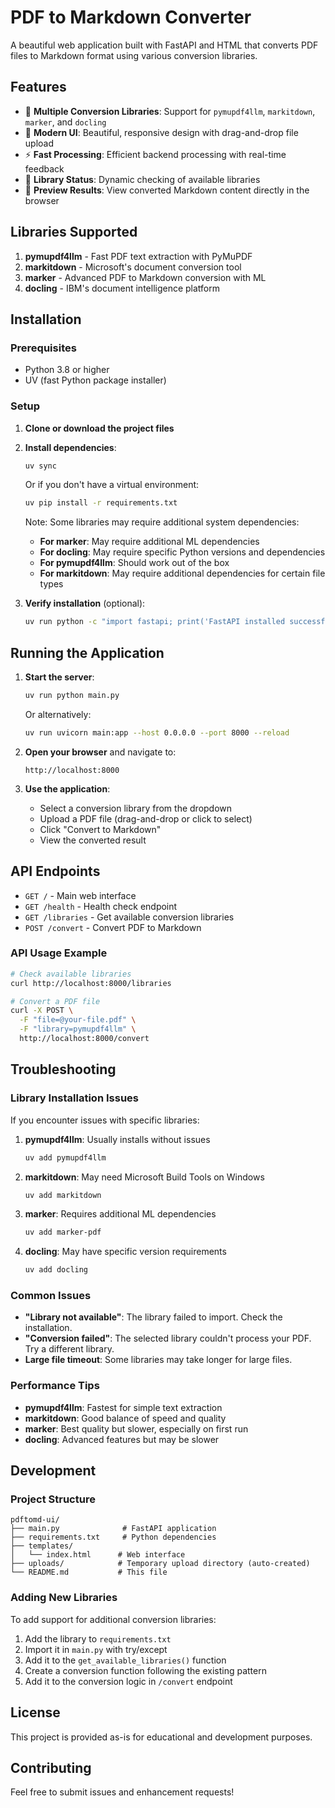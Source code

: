 # PDF to Markdown Converter

A beautiful web application built with FastAPI and HTML that converts PDF files to Markdown format using various conversion libraries.

## Features

- 🚀 **Multiple Conversion Libraries**: Support for `pymupdf4llm`, `markitdown`, `marker`, and `docling`
- 📱 **Modern UI**: Beautiful, responsive design with drag-and-drop file upload
- ⚡ **Fast Processing**: Efficient backend processing with real-time feedback
- 🔄 **Library Status**: Dynamic checking of available libraries
- 📄 **Preview Results**: View converted Markdown content directly in the browser

## Libraries Supported

1. **pymupdf4llm** - Fast PDF text extraction with PyMuPDF
2. **markitdown** - Microsoft's document conversion tool
3. **marker** - Advanced PDF to Markdown conversion with ML
4. **docling** - IBM's document intelligence platform

## Installation

### Prerequisites

- Python 3.8 or higher
- UV (fast Python package installer)

### Setup

1. **Clone or download the project files**

2. **Install dependencies**:
   ```bash
   uv sync
   ```
   
   Or if you don't have a virtual environment:
   ```bash
   uv pip install -r requirements.txt
   ```

   Note: Some libraries may require additional system dependencies:
   
   - **For marker**: May require additional ML dependencies
   - **For docling**: May require specific Python versions and dependencies
   - **For pymupdf4llm**: Should work out of the box
   - **For markitdown**: May require additional dependencies for certain file types

3. **Verify installation** (optional):
   ```bash
   uv run python -c "import fastapi; print('FastAPI installed successfully')"
   ```

## Running the Application

1. **Start the server**:
   ```bash
   uv run python main.py
   ```
   
   Or alternatively:
   ```bash
   uv run uvicorn main:app --host 0.0.0.0 --port 8000 --reload
   ```

2. **Open your browser** and navigate to:
   ```
   http://localhost:8000
   ```

3. **Use the application**:
   - Select a conversion library from the dropdown
   - Upload a PDF file (drag-and-drop or click to select)
   - Click "Convert to Markdown"
   - View the converted result

## API Endpoints

- `GET /` - Main web interface
- `GET /health` - Health check endpoint
- `GET /libraries` - Get available conversion libraries
- `POST /convert` - Convert PDF to Markdown

### API Usage Example

```bash
# Check available libraries
curl http://localhost:8000/libraries

# Convert a PDF file
curl -X POST \
  -F "file=@your-file.pdf" \
  -F "library=pymupdf4llm" \
  http://localhost:8000/convert
```

## Troubleshooting

### Library Installation Issues

If you encounter issues with specific libraries:

1. **pymupdf4llm**: Usually installs without issues
   ```bash
   uv add pymupdf4llm
   ```

2. **markitdown**: May need Microsoft Build Tools on Windows
   ```bash
   uv add markitdown
   ```

3. **marker**: Requires additional ML dependencies
   ```bash
   uv add marker-pdf
   ```

4. **docling**: May have specific version requirements
   ```bash
   uv add docling
   ```

### Common Issues

- **"Library not available"**: The library failed to import. Check the installation.
- **"Conversion failed"**: The selected library couldn't process your PDF. Try a different library.
- **Large file timeout**: Some libraries may take longer for large files.

### Performance Tips

- **pymupdf4llm**: Fastest for simple text extraction
- **markitdown**: Good balance of speed and quality
- **marker**: Best quality but slower, especially on first run
- **docling**: Advanced features but may be slower

## Development

### Project Structure

```
pdftomd-ui/
├── main.py              # FastAPI application
├── requirements.txt     # Python dependencies
├── templates/
│   └── index.html      # Web interface
├── uploads/            # Temporary upload directory (auto-created)
└── README.md           # This file
```

### Adding New Libraries

To add support for additional conversion libraries:

1. Add the library to `requirements.txt`
2. Import it in `main.py` with try/except
3. Add it to the `get_available_libraries()` function
4. Create a conversion function following the existing pattern
5. Add it to the conversion logic in `/convert` endpoint

## License

This project is provided as-is for educational and development purposes.

## Contributing

Feel free to submit issues and enhancement requests! 